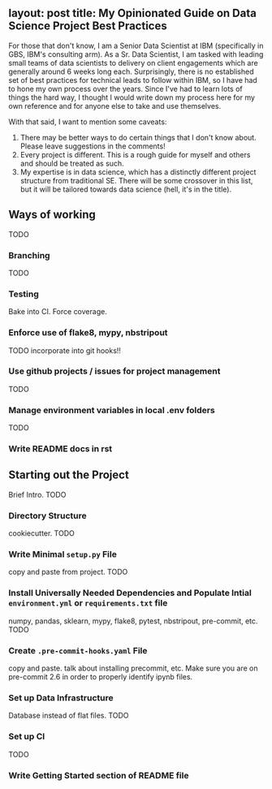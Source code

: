 
layout: post
title: My Opinionated Guide on Data Science Project Best Practices
---

For those that don't know, I am a Senior Data Scientist at IBM (specifically in GBS, IBM's consulting arm). As a Sr. Data Scientist, I am tasked with leading small teams of data scientists to delivery on client engagements which are generally around 6 weeks long each. Surprisingly, there is no established set of best practices for technical leads to follow within IBM, so I have had to hone my own process over the years. Since I've had to learn lots of things the hard way, I thought I would write down my process here for my own reference and for anyone else to take and use themselves.

With that said, I want to mention some caveats:
1. There may be better ways to do certain things that I don't know about. Please leave suggestions in the comments!
2. Every project is different. This is a rough guide for myself and others and should be treated as such.
3. My expertise is in data science, which has a distinctly different project structure from traditional SE. There will be some crossover in this list, but it will be tailored towards data science (hell, it's in the title).

## Ways of working
TODO

### Branching
TODO

### Testing
Bake into CI. Force coverage.

### Enforce use of flake8, mypy, nbstripout
TODO
incorporate into git hooks!!

### Use github projects / issues for project management
TODO

### Manage environment variables in local .env folders
TODO

### Write README docs in rst

## Starting out the Project
Brief Intro. TODO

### Directory Structure
cookiecutter. TODO

### Write Minimal `setup.py` File
copy and paste from project. TODO

### Install Universally Needed Dependencies and Populate Intial `environment.yml` or `requirements.txt` file
numpy, pandas, sklearn, mypy, flake8, pytest, nbstripout, pre-commit, etc. TODO

### Create `.pre-commit-hooks.yaml` File
copy and paste. talk about installing precommit, etc. Make sure you are on pre-commit 2.6 in order to properly identify ipynb files.

### Set up Data Infrastructure
Database instead of flat files. TODO

### Set up CI
TODO

### Write Getting Started section of README file
